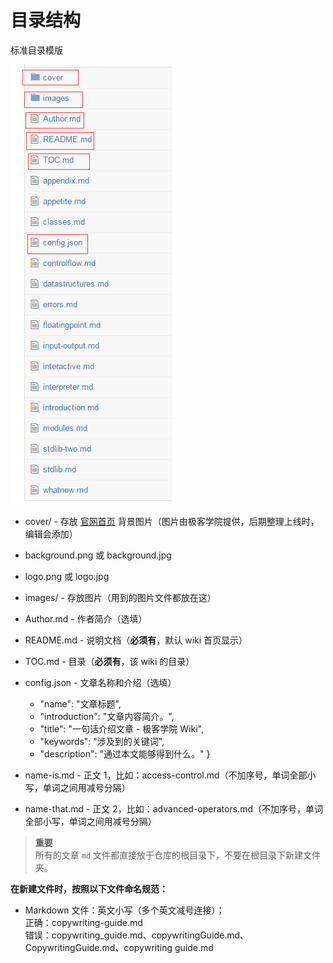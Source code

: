 # 目录结构

标准目录模版

![](images/m.png)

- cover/ - 存放 [官网首页](http://wiki.jikexueyuan.com/) 背景图片（图片由极客学院提供，后期整理上线时，编辑会添加）
 - background.png 或 background.jpg
 - logo.png 或 logo.jpg
 
- images/ - 存放图片（用到的图片文件都放在这）

- Author.md - 作者简介（选填）

- README.md - 说明文档（**必须有**，默认 wiki 首页显示）

- TOC.md - 目录（**必须有**，该 wiki 的目录）

- config.json - 文章名称和介绍（选填）
  - "name": "文章标题",
  - "introduction": "文章内容简介。",
  - "title": "一句话介绍文章 - 极客学院 Wiki",
  - "keywords": "涉及到的关键词",
  - "description": "通过本文能够得到什么。"
}

- name-is.md - 正文 1，比如：access-control.md（不加序号，单词全部小写，单词之间用减号分隔）

- name-that.md - 正文 2，比如：advanced-operators.md（不加序号，单词全部小写，单词之间用减号分隔） 

>**重要**      
所有的文章 `md` 文件都直接放于仓库的根目录下，不要在根目录下新建文件夹。
  
**在新建文件时，按照以下文件命名规范：**

- Markdown 文件：英文小写（多个英文减号连接）；  
正确：copywriting-guide.md  
错误：copywriting_guide.md、copywritingGuide.md、CopywritingGuide.md、copywriting guide.md

